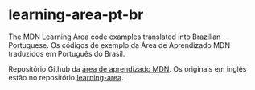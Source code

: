 # learning-area-pt-br

The MDN Learning Area code examples translated into Brazilian Portuguese.
Os códigos de exemplo da Área de Aprendizado MDN traduzidos em Português do Brasil.

Repositório Github da [área de aprendizado MDN](https://developer.mozilla.org/pt-BR/docs/Aprender).
Os originais em inglês estão no repositório [learning-area](https://github.com/mdn/learning-area).

